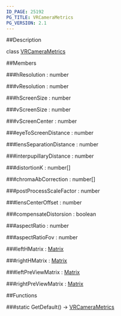 ```yaml
---
ID_PAGE: 25192
PG_TITLE: VRCameraMetrics
PG_VERSION: 2.1
---
```

##Description

class [VRCameraMetrics](/classes/2.2-alpha/VRCameraMetrics)



##Members

###hResolution : number



###vResolution : number



###hScreenSize : number



###vScreenSize : number



###vScreenCenter : number



###eyeToScreenDistance : number



###lensSeparationDistance : number



###interpupillaryDistance : number



###distortionK : number[]



###chromaAbCorrection : number[]



###postProcessScaleFactor : number



###lensCenterOffset : number



###compensateDistorsion : boolean



###aspectRatio : number



###aspectRatioFov : number



###leftHMatrix : [Matrix](/classes/2.2-alpha/Matrix)



###rightHMatrix : [Matrix](/classes/2.2-alpha/Matrix)



###leftPreViewMatrix : [Matrix](/classes/2.2-alpha/Matrix)



###rightPreViewMatrix : [Matrix](/classes/2.2-alpha/Matrix)



##Functions

###static GetDefault() &rarr; [VRCameraMetrics](/classes/2.2-alpha/VRCameraMetrics)


